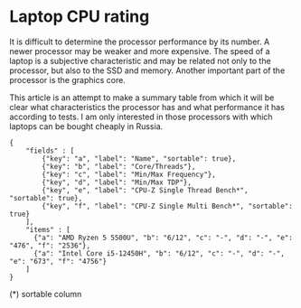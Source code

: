 # Laptop СPU rating
It is difficult to determine the processor performance by its number. A newer processor may be weaker and more expensive. The speed of a laptop is a subjective characteristic and may be related not only to the processor, but also to the SSD and memory. Another important part of the processor is the graphics core.

This article is an attempt to make a summary table from which it will be clear what characteristics the processor has and what performance it has according to tests. I am only interested in those processors with which laptops can be bought cheaply in Russia.

```json:table
{
    "fields" : [
        {"key": "a", "label": "Name", "sortable": true},
        {"key": "b", "label": "Core/Threads"},
        {"key": "c", "label": "Min/Max Frequency"},
        {"key", "d", "label": "Min/Max TDP"},
        {"key", "e", "label": "CPU-Z Single Thread Bench*", "sortable": true},
        {"key", "f", "label": "CPU-Z Single Multi Bench*", "sortable": true}
    ],
    "items" : [
      {"a": "AMD Ryzen 5 5500U", "b": "6/12", "c": "-", "d": "-", "e": "476", "f": "2536"},
      {"a": "Intel Core i5-12450H", "b": "6/12", "c": "-", "d": "-", "e": "673", "f": "4756"}
    ]
}
```

(*) sortable column
